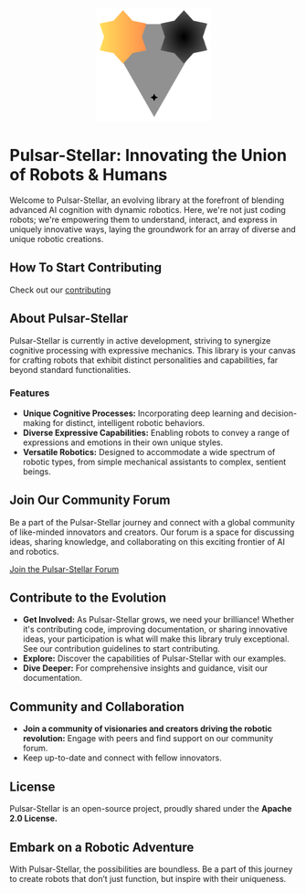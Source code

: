 <p align="center">
  <img src="logo.svg" alt="Pulsar-Stellar Logo" width="200"/>
</p>

# Pulsar-Stellar: Innovating the Union of Robots & Humans

Welcome to Pulsar-Stellar, an evolving library at the forefront of blending advanced AI cognition with dynamic robotics. Here, we're not just coding robots; we're empowering them to understand, interact, and express in uniquely innovative ways, laying the groundwork for an array of diverse and unique robotic creations.

## How To Start Contributing

Check out our [contributing](CONTRIBUTING.md)

## About Pulsar-Stellar

Pulsar-Stellar is currently in active development, striving to synergize cognitive processing with expressive mechanics. This library is your canvas for crafting robots that exhibit distinct personalities and capabilities, far beyond standard functionalities.

### Features

- **Unique Cognitive Processes:** Incorporating deep learning and decision-making for distinct, intelligent robotic behaviors.
- **Diverse Expressive Capabilities:** Enabling robots to convey a range of expressions and emotions in their own unique styles.
- **Versatile Robotics:** Designed to accommodate a wide spectrum of robotic types, from simple mechanical assistants to complex, sentient beings.

## Join Our Community Forum

Be a part of the Pulsar-Stellar journey and connect with a global community of like-minded innovators and creators. Our forum is a space for discussing ideas, sharing knowledge, and collaborating on this exciting frontier of AI and robotics.

[Join the Pulsar-Stellar Forum](https://discord.gg/FtgHSTtd8R)

## Contribute to the Evolution

- **Get Involved:** As Pulsar-Stellar grows, we need your brilliance! Whether it's contributing code, improving documentation, or sharing innovative ideas, your participation is what will make this library truly exceptional. See our contribution guidelines to start contributing.
- **Explore:** Discover the capabilities of Pulsar-Stellar with our examples.
- **Dive Deeper:** For comprehensive insights and guidance, visit our documentation.

## Community and Collaboration

- **Join a community of visionaries and creators driving the robotic revolution:** Engage with peers and find support on our community forum.
- Keep up-to-date and connect with fellow innovators.

## License

Pulsar-Stellar is an open-source project, proudly shared under the  **Apache 2.0 License.**

## Embark on a Robotic Adventure

With Pulsar-Stellar, the possibilities are boundless. Be a part of this journey to create robots that don’t just function, but inspire with their uniqueness.